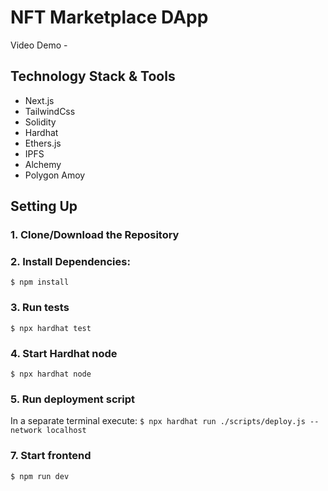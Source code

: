 # NFT Marketplace DApp

Video Demo - 

## Technology Stack & Tools

- Next.js
- TailwindCss
- Solidity 
- Hardhat
- Ethers.js
- IPFS
- Alchemy
- Polygon Amoy

## Setting Up
### 1. Clone/Download the Repository

### 2. Install Dependencies:
`$ npm install`

### 3. Run tests
`$ npx hardhat test`

### 4. Start Hardhat node
`$ npx hardhat node`

### 5. Run deployment script
In a separate terminal execute:
`$ npx hardhat run ./scripts/deploy.js --network localhost`

### 7. Start frontend
`$ npm run dev`
